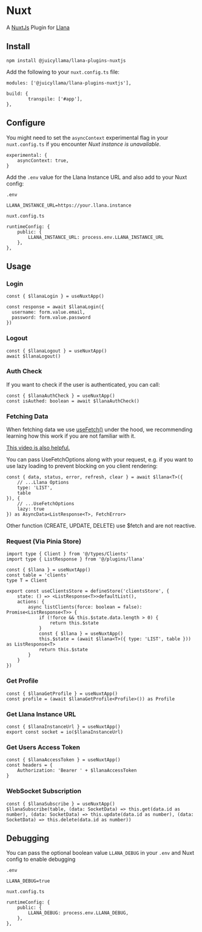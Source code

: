 # Nuxt

A [NuxtJs](https://nuxt.com) Plugin for [Llana](https://llana.io)

## Install

```
npm install @juicyllama/llana-plugins-nuxtjs
```

Add the following to your `nuxt.config.ts` file:

```
modules: ['@juicyllama/llana-plugins-nuxtjs'],

build: {
		transpile: ['#app'],
},

```

## Configure

You might need to set the `asyncContext` experimental flag in your `nuxt.config.ts` if you encounter *Nuxt instance is unavailable*.

```
experimental: {
	asyncContext: true,
}
```

Add the `.env` value for the Llana Instance URL and also add to your Nuxt config:

`.env`
```
LLANA_INSTANCE_URL=https://your.llana.instance
```

`nuxt.config.ts`
```
runtimeConfig: {
	public: {
		LLANA_INSTANCE_URL: process.env.LLANA_INSTANCE_URL
	},
},
```

## Usage

### Login

```
const { $llanaLogin } = useNuxtApp()

const response = await $llanaLogin({
  username: form.value.email,
  password: form.value.password
})
```

### Logout

```
const { $llanaLogout } = useNuxtApp()
await $llanaLogout()
```

### Auth Check

If you want to check if the user is authenticated, you can call:

```
const { $llanaAuthCheck } = useNuxtApp()
const isAuthed: boolean = await $llanaAuthCheck()
```

### Fetching Data

When fetching data we use [useFetch()](https://nuxt.com/docs/api/composables/use-fetch) under the hood, we recommending learning how this work if you are not familiar with it. 

[This video is also helpful.](https://www.youtube.com/watch?v=njsGVmcWviY)

You can pass UseFetchOptions along with your request, e.g. if you want to use lazy loading to prevent blocking on you client rendering: 

```
const { data, status, error, refresh, clear } = await $llana<T>({
	// ...Llana Options
	type: 'LIST', 
	table 
}), {
	// ...UseFetchOptions
	lazy: true	
}) as AsyncData<ListResponse<T>, FetchError>
```

Other function (CREATE, UPDATE, DELETE) use $fetch and are not reactive.


### Request (Via Pinia Store)

```
import type { Client } from '@/types/Clients'
import type { ListResponse } from '@/plugins/llana'

const { $llana } = useNuxtApp()
const table = 'clients'
type T = Client

export const useClientsStore = defineStore('clientsStore', {
	state: () => <ListResponse<T>>defaultList(),
	actions: {
        async listClients(force: boolean = false): Promise<ListResponse<T>> {
			if (!force && this.$state.data.length > 0) {
				return this.$state
			}
			const { $llana } = useNuxtApp()
			this.$state = (await $llana<T>({ type: 'LIST', table })) as ListResponse<T>
			return this.$state
		}
    }
})

```

### Get Profile

```
const { $llanaGetProfile } = useNuxtApp()
const profile = (await $llanaGetProfile<Profile>()) as Profile
```

### Get Llana Instance URL

```
const { $llanaInstanceUrl } = useNuxtApp()
export const socket = io($llanaInstanceUrl)
```

### Get Users Access Token

```
const { $llanaAccessToken } = useNuxtApp()
const headers = {
    Authorization: 'Bearer ' + $llanaAccessToken
}
```

### WebSocket Subscription

```
const { $llanaSubscribe } = useNuxtApp()
$llanaSubscribe(table, (data: SocketData) => this.get(data.id as number), (data: SocketData) => this.update(data.id as number), (data: SocketData) => this.delete(data.id as number))
```


## Debugging

You can pass the optional boolean value `LLANA_DEBUG` in your `.env` and Nuxt config to enable debugging

`.env`
```
LLANA_DEBUG=true
```

`nuxt.config.ts`
```
runtimeConfig: {
	public: {
		LLANA_DEBUG: process.env.LLANA_DEBUG,
	},
},
```